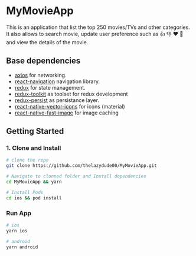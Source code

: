 # MyMovieApp

This is an application that list the top 250 movies/TVs and other categories. It also allows to search movie, update user preference such as :thumbsup: :thumbsdown: :heart: :link: and view the details of the movie.

## Base dependencies
- [axios](https://github.com/axios/axios) for networking.
- [react-navigation](https://reactnavigation.org/) navigation library.
- [redux](https://redux.js.org/) for state management.
- [redux-toolkit](https://github.com/reduxjs/redux-toolkit) as toolset for redux development
- [redux-persist](https://github.com/rt2zz/redux-persist) as persistance layer.
- [react-native-vector-icons](https://github.com/oblador/react-native-vector-icons) for icons (material)
- [react-native-fast-image](https://github.com/DylanVann/react-native-fast-image) for image caching


## Getting Started

### 1. Clone and Install

```bash
# clone the repo
git clone https://github.com/thelazydude00/MyMovieApp.git

# Navigate to clonned folder and Install dependencies
cd MyMovieApp && yarn

# Install Pods
cd ios && pod install
```

### Run App


```bash
# ios
yarn ios

# android
yarn android
```